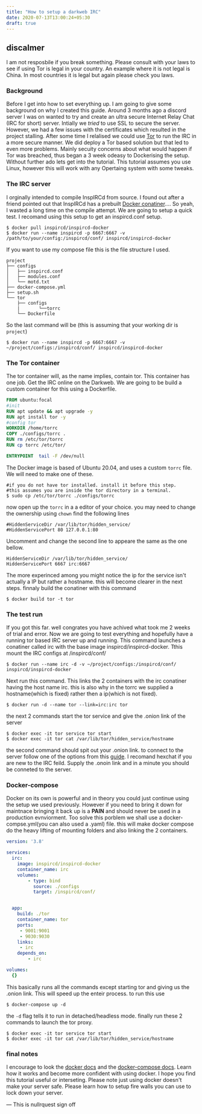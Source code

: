 ```yaml
---
title: "How to setup a darkweb IRC"
date: 2020-07-13T13:00:24+05:30
draft: true
---
```




## discalmer
I am not resposbile if you break something. Please consult with your laws to see if using Tor is legal in your country. An example where it is not legal is China. In most countries it is legal but again please check you laws.


### Background
Before I get into how to set everything up. I am going to give some background on why I created this guide. Around 3 months ago a discord server I was on wanted to try and create an ultra secure Internet Relay Chat (IRC for short) server. Intially we *tried* to use SSL to secure the server. However, we had a few issues with the certificates which resulted in the project stalling. After some time I relalised we could use [Tor](https://www.torproject.org/) to run the IRC in a more secure manner. We did deploy a Tor based solution but that led to even more problems. Mainly secuity concerns about what would happen if Tor was breached, thus began a 3 week odeasy to Dockerising the setup. Without further ado lets get into the tutorial. This tutorial assumes you use Linux, however this will work with any Opertaing system with some tweaks.

### The IRC server
I orginally intended to compile InspIRCd from source. I found out after a friend pointed out that InspIRCd has a prebuilt [Docker conatiner](https://hub.docker.com/r/inspircd/inspircd-docker/).... So yeah, I wasted a long time on the compile attempt. We are going to setup a quick test. I recomand using this setup to get an inspircd.conf setup.  

```shell
$ docker pull inspircd/inspircd-docker
$ docker run --name inspircd -p 6667:6667 -v /path/to/your/config:/inspircd/conf/ inspircd/inspircd-docker
```
If you want to use my compose file this is the file structure I used.
```
project
├── configs
│   ├── inspircd.conf
│   ├── modules.conf
│   └── motd.txt
├── docker-compose.yml
├── setup.sh
└── tor
    ├── configs
    |       └──torrc
    └── Dockerfile
```
So the last command will be (this is assuming that your working dir is `project`) 
```shell
$ docker run --name inspircd -p 6667:6667 -v ~/project/configs:/inspircd/conf/ inspircd/inspircd-docker
```
### The Tor container
The tor container will, as the name implies, contain tor. This container has one job. Get the IRC online on the Darkweb. We are going to be build a custom container for this using a Dockerfile.
```Dockerfile
FROM ubuntu:focal
#init
RUN apt update && apt upgrade -y
RUN apt install tor -y
#config tor
WORKDIR /home/torrc
COPY ./configs/torrc .
RUN rm /etc/tor/torrc
RUN cp torrc /etc/tor/

ENTRYPOINT  tail -F /dev/null
```
The Docker image is based of Ubuntu 20.04, and uses a custom `torrc` file. We will need to make one of these.
```shell
#if you do not have tor installed. install it before this step. 
#this assumes you are inside the tor directory in a terminal.
$ sudo cp /etc/tor/torrc ./configs/torrc
```
now open up the `torrc` in a a editor of your choice. you may need to change the ownership using `chown`
find the following lines
```
#HiddenServiceDir /var/lib/tor/hidden_service/
#HiddenServicePort 80 127.0.0.1:80
```
Uncomment and change the second line to appeare the same as the one bellow.
```
HiddenServiceDir /var/lib/tor/hidden_service/
HiddenServicePort 6667 irc:6667
```
The more experinced among you might notice the ip for the service isn't actually a IP but rather a hostname. this will become clearer in the next steps. finnaly build the conatiner with this command
```shell
$ docker build tor -t tor
```

### The test run
If you got this far. well congrates you have achived what took me 2 weeks of trial and error. Now we are going to test everything and hopefully have a running tor based IRC server up and running.
This command launches a conatiner called irc with the base image inspircd/inspircd-docker. Tthis mount the IRC configs at /inspircd/conf/
```shell
$ docker run --name irc -d -v ~/project/configs:/inspircd/conf/ inspircd/inspircd-docker
```
Next run this command. This links the 2 containers with the irc conatiner having the host name irc. this is also why in the torrc we supplied a hostname(which is fixed) rather then a ip(which is not fixed).
```shell
$ docker run -d --name tor --link=irc:irc tor 
```
the next 2 commands start the tor service and give the .onion link of the server
```shell
$ docker exec -it tor service tor start
$ docker exec -it tor cat /var/lib/tor/hidden_service/hostname
```
the second command should spit out your .onion link. to connect to the server follow one of the options from this [guide](https://trac.torproject.org/projects/tor/wiki/doc/TorifyHOWTO/IRC). I recomand hexchat if you are new to the IRC feild. Supply the .onoin link and in a minute you should be conneted to the server.
### Docker-compose
Docker on its own is powerful and in theory you could just continue using the setup we used previously. However if you need to bring it down for maintnace bringing it back up is a __PAIN__ and should never be used in a production evnviorment. Too solve this porblem we shall use a docker-compse.yml(you can also used a .yaml) file. this will make docker compose do the heavy lifting of mounting folders and also linking the 2 containers.

```docker-compose.yml
version: '3.8'

services:
  irc:
    image: inspircd/inspircd-docker
    container_name: irc
    volumes: 
        - type: bind
          source: ./configs
          target: /inspircd/conf/


  app:
    build: ./tor
    container_name: tor
    ports: 
     - 9001:9001
     - 9030:9030
    links: 
     - irc
    depends_on: 
        - irc

volumes: 
  {}
```
This basically runs all the commands except starting tor and giving us the .onion link. This will speed up the enteir process.
to run this use
```shell 
$ docker-compose up -d
```
the `-d` flag tells it to run in detached/headless mode.
finally run these 2 commands to launch the tor proxy.
```shell
$ docker exec -it tor service tor start
$ docker exec -it tor cat /var/lib/tor/hidden_service/hostname
```
### final notes
I encourage to look the [docker docs](https://docs.docker.com/) and the [docker-compose docs](https://docs.docker.com/compose/). Learn how it works and become more confident with using docker. I hope you find this tutorial useful or interseting. Please note just using docker doesn't make your server safe. Please learn how to setup fire walls you can use to lock down your server. 

 — This is nullrquest sign off